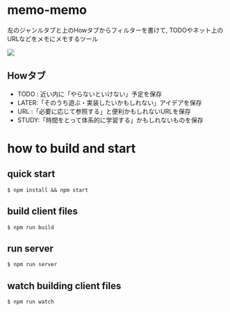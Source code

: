 # memo-memo
左のジャンルタブと上のHowタブからフィルターを書けて,
TODOやネット上のURLなどをメモにメモするツール

![](https://pbs.twimg.com/media/DZJ5Y7JU8AA0mOK.jpg:small)


## Howタブ
- TODO : 近い内に「やらないといけない」予定を保存
- LATER:「そのうち遊ぶ・実装したいかもしれない」アイデアを保存
- URL  :「必要に応じて参照する」と便利かもしれないURLを保存
- STUDY:「時間をとって体系的に学習する」かもしれないものを保存

# how to build and start

## quick start
`$ npm install && npm start`

## build client files
`$ npm run build`

## run server
`$ npm run server`

## watch building client files
`$ npm run watch`
